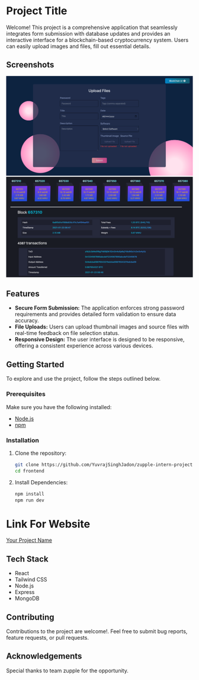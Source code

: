 # Project Title

Welcome! This project is a comprehensive application that seamlessly integrates
form submission with database updates and provides an interactive interface for
a blockchain-based cryptocurrency system. Users can easily upload images and files,
fill out essential details.

## Screenshots

![Form Image](./frontend/public/form.png)
![Blockchain Image](./frontend/public/blockchain.png)

## Features

- **Secure Form Submission:** The application enforces strong password requirements and provides detailed form validation to ensure data accuracy.
- **File Uploads:** Users can upload thumbnail images and source files with real-time feedback on file selection status.
- **Responsive Design:** The user interface is designed to be responsive, offering a consistent experience across various devices.

## Getting Started

To explore and use the project, follow the steps outlined below.

### Prerequisites

Make sure you have the following installed:

- [Node.js](https://nodejs.org/)
- [npm](https://www.npmjs.com/)

### Installation

1. Clone the repository:

   ```bash
   git clone https://github.com/YuvrajSinghJadon/zupple-intern-project.git
   cd frontend 
   ```

2. Install Dependencies:

   ```bash
   npm install
   npm run dev
   ```

# Link For Website

[Your Project Name](https://your-website-link.com)

## Tech Stack

- React
- Tailwind CSS
- Node.js
- Express
- MongoDB

## Contributing

Contributions to the project are welcome!. Feel free to submit bug reports, feature requests, or pull requests.

## Acknowledgements

Special thanks to team zupple for the opportunity.

